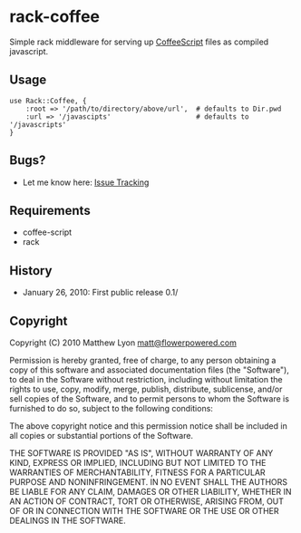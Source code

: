 # rack-coffee

Simple rack middleware for serving up [CoffeeScript](http://jashkenas.github.com/coffee-script/) files as compiled javascript.

## Usage

    use Rack::Coffee, {
        :root => '/path/to/directory/above/url',  # defaults to Dir.pwd
        :url => '/javascipts'                     # defaults to '/javascripts'
    }

## Bugs?

* Let me know here: [Issue Tracking](http://github.com/mattly/rack-coffee/issues)

## Requirements

* coffee-script
* rack

## History

* January 26, 2010: First public release 0.1/

## Copyright

Copyright (C) 2010 Matthew Lyon <matt@flowerpowered.com>

Permission is hereby granted, free of charge, to any person obtaining a copy
of this software and associated documentation files (the "Software"), to
deal in the Software without restriction, including without limitation the
rights to use, copy, modify, merge, publish, distribute, sublicense, and/or
sell copies of the Software, and to permit persons to whom the Software is
furnished to do so, subject to the following conditions:

The above copyright notice and this permission notice shall be included in
all copies or substantial portions of the Software.

THE SOFTWARE IS PROVIDED "AS IS", WITHOUT WARRANTY OF ANY KIND, EXPRESS OR
IMPLIED, INCLUDING BUT NOT LIMITED TO THE WARRANTIES OF MERCHANTABILITY,
FITNESS FOR A PARTICULAR PURPOSE AND NONINFRINGEMENT. IN NO EVENT SHALL
THE AUTHORS BE LIABLE FOR ANY CLAIM, DAMAGES OR OTHER LIABILITY, WHETHER 
IN AN ACTION OF CONTRACT, TORT OR OTHERWISE, ARISING FROM, OUT OF OR IN
CONNECTION WITH THE SOFTWARE OR THE USE OR OTHER DEALINGS IN THE SOFTWARE.
